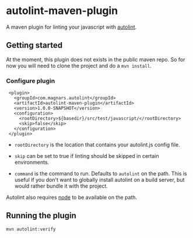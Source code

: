 # autolint-maven-plugin

A maven plugin for linting your javascript with
[autolint](https://github.com/magnars/autolint).

## Getting started

At the moment, this plugin does not exists in the public maven repo.
So for now you will need to clone the project and do a `mvn install`.

### Configure plugin

     <plugin>
       <groupId>com.magnars.autolint</groupId>
       <artifactId>autolint-maven-plugin</artifactId>
       <version>1.0.0-SNAPSHOT</version>
       <configuration>
         <rootDirectory>${basedir}/src/test/javascript/</rootDirectory>
         <skip>false</skip>
       </configuration>
     </plugin>

- `rootDirectory` is the location that contains your autolint.js config file.

- `skip` can be set to true if linting should be skipped in certain environments.

- `command` is the command to run. Defaults to `autolint` on the path. This is useful
  if you don't want to globally install autolint on a build server, but would rather bundle
  it with the project.

Autolint also requires [node](http://nodejs.org/) to be available on the path.

## Running the plugin

    mvn autolint:verify
